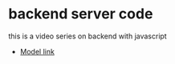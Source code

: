 # backend server code 
this is a video series on backend with javascript
- [Model link](https://app.eraser.io/workspace/YtPqZ1VogxGy1jzIDkzj?origin=share)